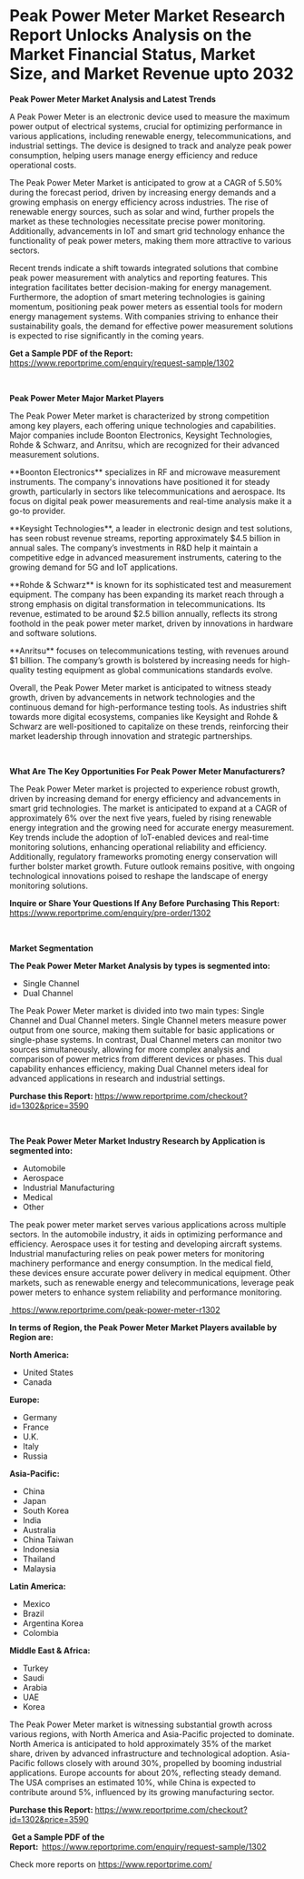 <p><h1>Peak Power Meter Market Research Report Unlocks Analysis on the Market Financial Status, Market Size, and Market Revenue upto 2032</h1></p><p><strong>Peak Power Meter Market Analysis and Latest Trends</strong></p>
<p><p>A Peak Power Meter is an electronic device used to measure the maximum power output of electrical systems, crucial for optimizing performance in various applications, including renewable energy, telecommunications, and industrial settings. The device is designed to track and analyze peak power consumption, helping users manage energy efficiency and reduce operational costs.</p><p>The Peak Power Meter Market is anticipated to grow at a CAGR of 5.50% during the forecast period, driven by increasing energy demands and a growing emphasis on energy efficiency across industries. The rise of renewable energy sources, such as solar and wind, further propels the market as these technologies necessitate precise power monitoring. Additionally, advancements in IoT and smart grid technology enhance the functionality of peak power meters, making them more attractive to various sectors.</p><p>Recent trends indicate a shift towards integrated solutions that combine peak power measurement with analytics and reporting features. This integration facilitates better decision-making for energy management. Furthermore, the adoption of smart metering technologies is gaining momentum, positioning peak power meters as essential tools for modern energy management systems. With companies striving to enhance their sustainability goals, the demand for effective power measurement solutions is expected to rise significantly in the coming years.</p></p>
<p><strong>Get a Sample PDF of the Report:&nbsp;</strong> <a href="https://www.reportprime.com/enquiry/request-sample/1302?utm_campaign=3279&utm_medium=2&utm_source=Github&utm_content=ia&utm_term=18032025&utm_id=peak-power-meter">https://www.reportprime.com/enquiry/request-sample/1302</a></p>
<p>&nbsp;</p>
<p><strong>Peak Power Meter Major Market Players</strong></p>
<p><p>The Peak Power Meter market is characterized by strong competition among key players, each offering unique technologies and capabilities. Major companies include Boonton Electronics, Keysight Technologies, Rohde & Schwarz, and Anritsu, which are recognized for their advanced measurement solutions.</p><p>**Boonton Electronics** specializes in RF and microwave measurement instruments. The company's innovations have positioned it for steady growth, particularly in sectors like telecommunications and aerospace. Its focus on digital peak power measurements and real-time analysis make it a go-to provider.</p><p>**Keysight Technologies**, a leader in electronic design and test solutions, has seen robust revenue streams, reporting approximately $4.5 billion in annual sales. The company’s investments in R&D help it maintain a competitive edge in advanced measurement instruments, catering to the growing demand for 5G and IoT applications.</p><p>**Rohde & Schwarz** is known for its sophisticated test and measurement equipment. The company has been expanding its market reach through a strong emphasis on digital transformation in telecommunications. Its revenue, estimated to be around $2.5 billion annually, reflects its strong foothold in the peak power meter market, driven by innovations in hardware and software solutions.</p><p>**Anritsu** focuses on telecommunications testing, with revenues around $1 billion. The company’s growth is bolstered by increasing needs for high-quality testing equipment as global communications standards evolve.</p><p>Overall, the Peak Power Meter market is anticipated to witness steady growth, driven by advancements in network technologies and the continuous demand for high-performance testing tools. As industries shift towards more digital ecosystems, companies like Keysight and Rohde & Schwarz are well-positioned to capitalize on these trends, reinforcing their market leadership through innovation and strategic partnerships.</p></p>
<p>&nbsp;</p>
<p><strong>What Are The Key Opportunities For Peak Power Meter Manufacturers?</strong></p>
<p><p>The Peak Power Meter market is projected to experience robust growth, driven by increasing demand for energy efficiency and advancements in smart grid technologies. The market is anticipated to expand at a CAGR of approximately 6% over the next five years, fueled by rising renewable energy integration and the growing need for accurate energy measurement. Key trends include the adoption of IoT-enabled devices and real-time monitoring solutions, enhancing operational reliability and efficiency. Additionally, regulatory frameworks promoting energy conservation will further bolster market growth. Future outlook remains positive, with ongoing technological innovations poised to reshape the landscape of energy monitoring solutions.</p></p>
<p><strong>Inquire or Share Your Questions If Any Before Purchasing This Report:</strong> <a href="https://www.reportprime.com/enquiry/pre-order/1302?utm_campaign=3279&utm_medium=2&utm_source=Github&utm_content=ia&utm_term=18032025&utm_id=peak-power-meter">https://www.reportprime.com/enquiry/pre-order/1302</a></p>
<p>&nbsp;</p>
<p><strong>Market Segmentation</strong></p>
<p><strong>The Peak Power Meter Market Analysis by types is segmented into:</strong></p>
<p><ul><li>Single Channel</li><li>Dual Channel</li></ul></p>
<p><p>The Peak Power Meter market is divided into two main types: Single Channel and Dual Channel meters. Single Channel meters measure power output from one source, making them suitable for basic applications or single-phase systems. In contrast, Dual Channel meters can monitor two sources simultaneously, allowing for more complex analysis and comparison of power metrics from different devices or phases. This dual capability enhances efficiency, making Dual Channel meters ideal for advanced applications in research and industrial settings.</p></p>
<p><strong>Purchase this Report:&nbsp;</strong><a href="https://www.reportprime.com/checkout?id=1302&price=3590&utm_campaign=3279&utm_medium=2&utm_source=Github&utm_content=ia&utm_term=18032025&utm_id=peak-power-meter">https://www.reportprime.com/checkout?id=1302&price=3590</a></p>
<p>&nbsp;</p>
<p><strong>The Peak Power Meter Market Industry Research by Application is segmented into:</strong></p>
<p><ul><li>Automobile</li><li>Aerospace</li><li>Industrial Manufacturing</li><li>Medical</li><li>Other</li></ul></p>
<p><p>The peak power meter market serves various applications across multiple sectors. In the automobile industry, it aids in optimizing performance and efficiency. Aerospace uses it for testing and developing aircraft systems. Industrial manufacturing relies on peak power meters for monitoring machinery performance and energy consumption. In the medical field, these devices ensure accurate power delivery in medical equipment. Other markets, such as renewable energy and telecommunications, leverage peak power meters to enhance system reliability and performance monitoring.</p></p>
<p><a href="https://www.reportprime.com/peak-power-meter-r1302?utm_campaign=3279&utm_medium=2&utm_source=Github&utm_content=ia&utm_term=18032025&utm_id=peak-power-meter">&nbsp;https://www.reportprime.com/peak-power-meter-r1302</a></p>
<p><strong>In terms of Region, the Peak Power Meter Market Players available by Region are:</strong></p>
<p>
    <p> <strong> North America: </strong>
        <ul>
            <li>United States</li>
            <li>Canada</li>
        </ul>
        </p> 
    <p> <strong> Europe: </strong>
        <ul>
            <li>Germany</li>
            <li>France</li>
            <li>U.K.</li>
            <li>Italy</li>
            <li>Russia</li>
        </ul>
        </p> 
    <p> <strong> Asia-Pacific: </strong>
        <ul>
            <li>China</li>
            <li>Japan</li>
            <li>South Korea</li>
            <li>India</li>
            <li>Australia</li>
            <li>China Taiwan</li>
            <li>Indonesia</li>
            <li>Thailand</li>
            <li>Malaysia</li>
        </ul>
        </p> 
    <p> <strong> Latin America: </strong>
        <ul>
            <li>Mexico</li>
            <li>Brazil</li>
            <li>Argentina Korea</li>
            <li>Colombia</li>
        </ul>
        </p> 
    <p> <strong> Middle East & Africa: </strong>
        <ul>
            <li>Turkey</li>
            <li>Saudi</li>
            <li>Arabia</li>
            <li>UAE</li>
            <li>Korea</li>
        </ul>
    </p>
    </p>
<p><p>The Peak Power Meter market is witnessing substantial growth across various regions, with North America and Asia-Pacific projected to dominate. North America is anticipated to hold approximately 35% of the market share, driven by advanced infrastructure and technological adoption. Asia-Pacific follows closely with around 30%, propelled by booming industrial applications. Europe accounts for about 20%, reflecting steady demand. The USA comprises an estimated 10%, while China is expected to contribute around 5%, influenced by its growing manufacturing sector.</p></p>
<p><strong>Purchase this Report: </strong><a href="https://www.reportprime.com/checkout?id=1302&price=3590&utm_campaign=3279&utm_medium=2&utm_source=Github&utm_content=ia&utm_term=18032025&utm_id=peak-power-meter">https://www.reportprime.com/checkout?id=1302&price=3590</a></p>
<p>&nbsp;<strong>Get a Sample PDF of the Report:&nbsp;&nbsp;</strong><a href="https://www.reportprime.com/enquiry/request-sample/1302?utm_campaign=3279&utm_medium=2&utm_source=Github&utm_content=ia&utm_term=18032025&utm_id=peak-power-meter">https://www.reportprime.com/enquiry/request-sample/1302</a></p>
<p><strong></strong></p>
<p>Check more reports on <a href="https://www.reportprime.com/?utm_campaign=3279&utm_medium=2&utm_source=Github&utm_content=ia&utm_term=18032025&utm_id=peak-power-meter">https://www.reportprime.com/</a></p>